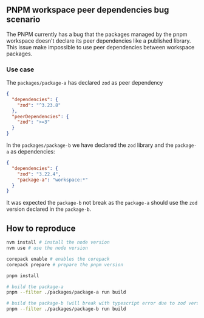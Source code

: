 ## PNPM workspace peer dependencies bug scenario
The PNPM currently has a bug that the packages managed by the pnpm workspace doesn't declare its peer dependencies like a published library.
This issue make impossible to use peer dependencies between workspace packages.

### Use case
The `packages/package-a` has declared `zod` as peer dependency
```json
{
  "dependencies": {
    "zod": "^3.23.8"
  },
  "peerDependencies": {
    "zod": ">=3"
  }
}
```

In the `packages/package-b` we have declared the `zod` library and the `package-a` as dependencies:

```json
{
  "dependencies": {
    "zod": "3.22.4",
    "package-a": "workspace:*"
  }
}
```

It was expected the `package-b` not break as the `package-a` should use the `zod` version declared in the `package-b`.

## How to reproduce
```bash
nvm install # install the node version
nvm use # use the node version

corepack enable # enables the corepack
corepack prepare # prepare the pnpm version

pnpm install

# build the package-a
pnpm --filter ./packages/package-a run build

# build the package-b (will break with typescript error due to zod version miss match)
pnpm --filter ./packages/package-b run build
```